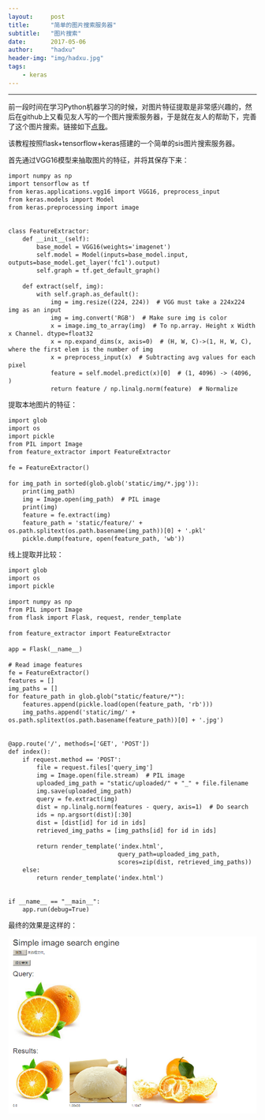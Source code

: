 ```yaml
---
layout:     post
title:      "简单的图片搜索服务器"
subtitle:   "图片搜索"
date:       2017-05-06
author:     "hadxu"
header-img: "img/hadxu.jpg"
tags:
    - keras
---
```



----------

前一段时间在学习Python机器学习的时候，对图片特征提取是非常感兴趣的，然后在github上又看见友人写的一个图片搜索服务器，于是就在友人的帮助下，完善了这个图片搜索。链接如下[点我](https://github.com/matsui528/sis)。

该教程按照flask+tensorflow+keras搭建的一个简单的sis图片搜索服务器。

首先通过VGG16模型来抽取图片的特征，并将其保存下来：
	
	import numpy as np
	import tensorflow as tf
	from keras.applications.vgg16 import VGG16, preprocess_input
	from keras.models import Model
	from keras.preprocessing import image
	
	
	class FeatureExtractor:
	    def __init__(self):
	        base_model = VGG16(weights='imagenet')
	        self.model = Model(inputs=base_model.input, outputs=base_model.get_layer('fc1').output)
	        self.graph = tf.get_default_graph()
	
	    def extract(self, img):
	        with self.graph.as_default():
	            img = img.resize((224, 224))  # VGG must take a 224x224 img as an input
	            img = img.convert('RGB')  # Make sure img is color
	            x = image.img_to_array(img)  # To np.array. Height x Width x Channel. dtype=float32
	            x = np.expand_dims(x, axis=0)  # (H, W, C)->(1, H, W, C), where the first elem is the number of img
	            x = preprocess_input(x)  # Subtracting avg values for each pixel
	            feature = self.model.predict(x)[0]  # (1, 4096) -> (4096, )
	            return feature / np.linalg.norm(feature)  # Normalize

提取本地图片的特征：

	import glob
	import os
	import pickle
	from PIL import Image
	from feature_extractor import FeatureExtractor
	
	fe = FeatureExtractor()
	
	for img_path in sorted(glob.glob('static/img/*.jpg')):
	    print(img_path)
	    img = Image.open(img_path)  # PIL image
	    print(img)
	    feature = fe.extract(img)
	    feature_path = 'static/feature/' + os.path.splitext(os.path.basename(img_path))[0] + '.pkl'
	    pickle.dump(feature, open(feature_path, 'wb'))


线上提取并比较：

	import glob
	import os
	import pickle
	
	import numpy as np
	from PIL import Image
	from flask import Flask, request, render_template
	
	from feature_extractor import FeatureExtractor
	
	app = Flask(__name__)
	
	# Read image features
	fe = FeatureExtractor()
	features = []
	img_paths = []
	for feature_path in glob.glob("static/feature/*"):
	    features.append(pickle.load(open(feature_path, 'rb')))
	    img_paths.append('static/img/' + os.path.splitext(os.path.basename(feature_path))[0] + '.jpg')
	
	
	@app.route('/', methods=['GET', 'POST'])
	def index():
	    if request.method == 'POST':
	        file = request.files['query_img']
	        img = Image.open(file.stream)  # PIL image
	        uploaded_img_path = "static/uploaded/" + "_" + file.filename
	        img.save(uploaded_img_path)
	        query = fe.extract(img)
	        dist = np.linalg.norm(features - query, axis=1)  # Do search
	        ids = np.argsort(dist)[:30]
	        dist = [dist[id] for id in ids]
	        retrieved_img_paths = [img_paths[id] for id in ids]
	
	        return render_template('index.html',
	                               query_path=uploaded_img_path,
	                               scores=zip(dist, retrieved_img_paths))
	    else:
	        return render_template('index.html')
	
	
	if __name__ == "__main__":
	    app.run(debug=True)


最终的效果是这样的：


![img](/img/in-post/sis.png)